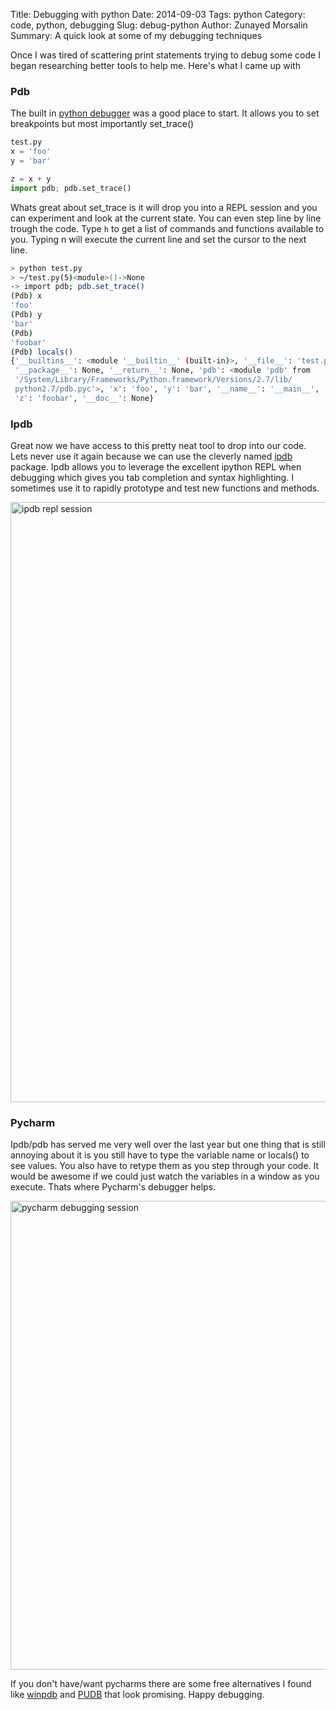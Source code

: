 Title: Debugging with python
Date: 2014-09-03
Tags: python
Category: code, python, debugging
Slug: debug-python
Author: Zunayed Morsalin
Summary: A quick look at some of my debugging techniques

Once I was tired of scattering print statements trying to debug some code I began researching better tools to help me. Here's what I came up with 

### Pdb


The built in [python debugger](https://docs.python.org/2/library/pdb.html) was a good place to start. It allows you to set breakpoints but most importantly set_trace()

```python
test.py
x = 'foo'
y = 'bar'

z = x + y 
import pdb; pdb.set_trace()


```

Whats great about set_trace is it will drop you into a REPL session and you can experiment and look at the current state. You can even step line by line trough the code. Type `h` to get a list of commands and functions available to you. Typing n will execute the current line and set the cursor to the next line.

```bash
> python test.py
> ~/test.py(5)<module>()->None
-> import pdb; pdb.set_trace()
(Pdb) x
'foo'
(Pdb) y
'bar'
(Pdb) 
'foobar'
(Pdb) locals()
{'__builtins__': <module '__builtin__' (built-in)>, '__file__': 'test.py',
 '__package__': None, '__return__': None, 'pdb': <module 'pdb' from 
 '/System/Library/Frameworks/Python.framework/Versions/2.7/lib/
 python2.7/pdb.pyc'>, 'x': 'foo', 'y': 'bar', '__name__': '__main__', 
 'z': 'foobar', '__doc__': None}

```
### Ipdb

Great now we have access to this pretty neat tool to drop into our code. Lets never use it again because we can use the cleverly named [ipdb](https://github.com/gotcha/ipdb) package. Ipdb allows you to leverage the excellent ipython REPL when debugging which gives you tab completion and syntax highlighting. I sometimes use it to rapidly prototype and test new functions and methods. 

<img class="align-center" width="960" src="/images/debug_terminal.gif"  title="ipdb repl session" />


### Pycharm

Ipdb/pdb has served me very well over the last year but one thing that is still annoying about it is you still have to type the variable name or locals() to see values. You also have to retype them as you step through your code. It would be awesome if we could just watch the variables in a window as you execute. Thats where Pycharm's debugger helps. 

<img class="align-center" height="750" src="/images/debug-pycharm.gif"  title="pycharm debugging session" />

If you don't have/want pycharms there are some free alternatives I found like [winpdb](http://winpdb.org/about/) and [PUDB](https://pypi.python.org/pypi/pudb) that look promising. Happy debugging. 
